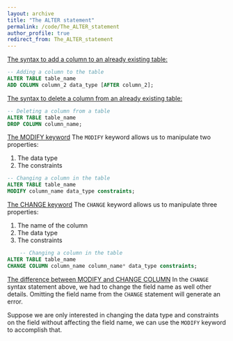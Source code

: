 ```yaml
---
layout: archive
title: "The ALTER statement"
permalink: /code/The_ALTER_statement
author_profile: true
redirect_from: The_ALTER_statement
---
```


<u>The syntax to add a column to an already existing table:</u>
```sql
-- Adding a column to the table 
ALTER TABLE table_name 
ADD COLUMN column_2 data_type [AFTER column_2];
```

<u>The syntax to delete a column from an already existing table:</u>
```sql
-- Deleting a column from a table
ALTER TABLE table_name
DROP COLUMN column_name;
```

<u>The MODIFY keyword</u>
The `MODIFY` keyword allows us to manipulate two properties:
1. The data type
2. The constraints
```sql
-- Changing a column in the table
ALTER TABLE table_name
MODIFY column_name data_type constraints;
```

<u>The CHANGE keyword</u>
The `CHANGE` keyword allows us to manipulate three properties:
1. The name of the column
2. The data type
3. The constraints
```sql
	-- Changing a column in the table
ALTER TABLE table_name
CHANGE COLUMN column_name column_name* data_type constraints;
```

<u>The difference between MODIFY and CHANGE COLUMN</u>
In the `CHANGE` syntax statement above, we had to change the field name as well other details. Omitting the field name from the `CHANGE` statement will generate an error. 

Suppose we are only interested in changing the data type and constraints on the field without affecting the field name, we can use the `MODIFY` keyword to accomplish that.